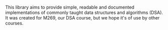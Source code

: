 This library aims to provide simple, readable and documented implementations
of commonly taught data structures and algorithms (DSA).
It was created for M269, our DSA course, but we hope it's of use by other courses.